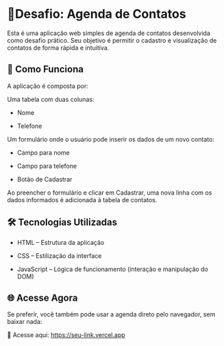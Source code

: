 # 📒Desafio: Agenda de Contatos

<p>Esta é uma aplicação web simples de agenda de contatos desenvolvida como desafio prático. Seu objetivo é permitir o cadastro e visualização de contatos de forma rápida e intuitiva.</p>

## 🧠 Como Funciona
A aplicação é composta por:

Uma tabela com duas colunas:

- Nome

- Telefone

Um formulário onde o usuário pode inserir os dados de um novo contato:

- Campo para nome

- Campo para telefone

- Botão de Cadastrar

Ao preencher o formulário e clicar em Cadastrar, uma nova linha com os dados informados é adicionada à tabela de contatos.

## 🛠️ Tecnologias Utilizadas
- HTML – Estrutura da aplicação

- CSS – Estilização da interface

- JavaScript – Lógica de funcionamento (interação e manipulação do DOM)


## 🌐 Acesse Agora
Se preferir, você também pode usar a agenda direto pelo navegador, sem baixar nada:

🔗 Acesse aqui: https://seu-link.vercel.app
